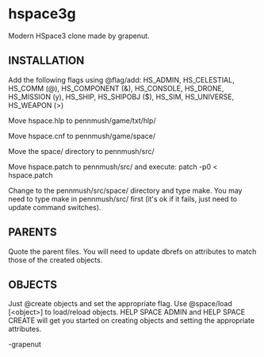 # hspace3g
Modern HSpace3 clone made by grapenut.

INSTALLATION
------------
Add the following flags using @flag/add:
HS_ADMIN, HS_CELESTIAL, HS_COMM (@), HS_COMPONENT (&), HS_CONSOLE, HS_DRONE, HS_MISSION (y), HS_SHIP, HS_SHIPOBJ ($), HS_SIM, HS_UNIVERSE, HS_WEAPON (>)

Move hspace.hlp to pennmush/game/txt/hlp/

Move hspace.cnf to pennmush/game/space/

Move the space/ directory to pennmush/src/

Move hspace.patch to pennmush/src/ and execute:
  patch -p0 < hspace.patch

Change to the pennmush/src/space/ directory and type make. You may need to type make in pennmush/src/ first (it's ok if it fails, just need to update command switches).

PARENTS
-------
Quote the parent files. You will need to update dbrefs on attributes to match those of the created objects.

OBJECTS
-------
Just @create objects and set the appropriate flag. Use @space/load [\<object\>] to load/reload objects. HELP SPACE ADMIN and HELP SPACE CREATE will get you started on creating objects and setting the appropriate attributes.

-grapenut
